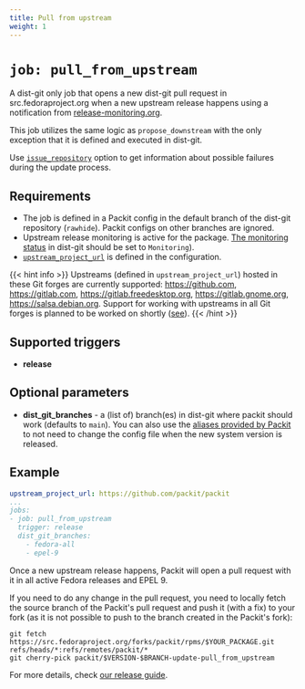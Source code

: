 ```yaml
---
title: Pull from upstream
weight: 1
---
```


# `job: pull_from_upstream`

A dist-git only job that opens a new dist-git pull request in
src.fedoraproject.org when a new upstream release happens using a notification
from [release-monitoring.org](https://release-monitoring.org/).

This job utilizes the same logic as `propose_downstream` with the only
exception that it is defined and executed in dist-git.

Use [`issue_repository`](#issue_repository) option to get information about
possible failures during the update process.

## Requirements

* The job is defined in a Packit config in the default branch of the dist-git
  repository (`rawhide`). Packit configs on other branches are ignored.
* Upstream release monitoring is active for the package. [The monitoring
  status](https://docs.fedoraproject.org/en-US/package-maintainers/Upstream_Release_Monitoring/)
  in dist-git should be set to `Monitoring`).
* [`upstream_project_url`](#upstream_project_url) is defined in the configuration.

{{< hint info >}}
Upstreams (defined in `upstream_project_url`) hosted in these Git forges are currently supported: https://github.com, https://gitlab.com, https://gitlab.freedesktop.org,
https://gitlab.gnome.org, https://salsa.debian.org.
Support for working with upstreams in all Git forges is planned to be 
worked on shortly ([see](https://github.com/packit/packit-service/issues/1907)).
{{< /hint >}}

## Supported triggers

* **release**

## Optional parameters

* **dist_git_branches** - a (list of) branch(es) in dist-git where packit should work (defaults to `main`).
  You can also use the [aliases provided by Packit](#aliases)
  to not need to change the config file when the new system version is released.

## Example

```yaml
upstream_project_url: https://github.com/packit/packit
...
jobs:
- job: pull_from_upstream
  trigger: release
  dist_git_branches:
    - fedora-all
    - epel-9
```

Once a new upstream release happens, Packit will open a pull request with it in
all active Fedora releases and EPEL 9.

If you need to do any change in the pull request, you need to locally fetch the source branch 
of the Packit's pull request and push it (with a fix) to your fork (as it is not possible to push to the branch 
created in the Packit's fork):

    git fetch https://src.fedoraproject.org/forks/packit/rpms/$YOUR_PACKAGE.git refs/heads/*:refs/remotes/packit/*
    git cherry-pick packit/$VERSION-$BRANCH-update-pull_from_upstream

For more details, check [our release guide](/docs/fedora-releases-guide).
